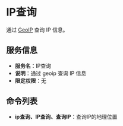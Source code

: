 # IP查询
通过 [GeoIP](https://www.maxmind.com/) 查询 IP 信息。

## 服务信息
- **服务名**：IP查询
- **说明**：通过 geoip 查询 IP 信息
- **限定权限**：无

## 命令列表
- **ip查询、IP查询、查询IP**：查询IP的地理位置
